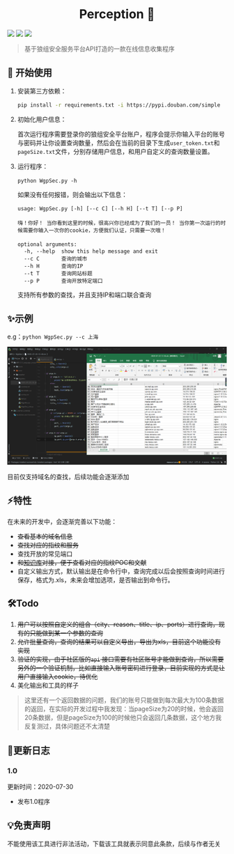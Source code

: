 <h1 align="center">Perception 🚀</h1>

<p>
  <img src="https://img.shields.io/badge/Language-Python-blue" />
  <img src="https://img.shields.io/badge/Version-1.0-blue" />
  <a href="https://plat.wgpsec.org">
    <img src="https://img.shields.io/badge/Dependence-WgpSec%20Plat-green" target="_blank" />
  </a>
</p>

> 基于狼组安全服务平台API打造的一款在线信息收集程序

## 🚀 开始使用

1. 安装第三方依赖：
    ```bash
    pip install -r requirements.txt -i https://pypi.douban.com/simple
    ```
2. 初始化用户信息：
   
    首次运行程序需要登录你的狼组安全平台账户，程序会提示你输入平台的账号与密码并让你设置查询数量，然后会在当前的目录下生成`user_token.txt`和`pageSize.txt`文件，分别存储用户信息，和用户自定义的查询数量设置。

3. 运行程序：
    
    `python WgpSec.py -h`
    
    如果没有任何报错，则会输出以下信息：
    ```
    usage: WgpSec.py [-h] [--c C] [--h H] [--t T] [--p P]

    嗨！你好！ 当你看到这里的时候，很高兴你已经成为了我们的一员！ 当你第一次运行的时候需要你输入一次你的cookie，方便我们认证，只需要一次哦！

    optional arguments:
      -h, --help  show this help message and exit
      --c C       查询的城市
      --h H       查询的IP
      --t T       查询网站标题
      --p P       查询开放特定端口
    ```

    支持所有参数的查找，并且支持IP和端口联合查询

## ✨示例

e.g：`python WgpSec.py --c 上海`

![image-20200721181428197](demo.png)

目前仅支持域名的查找，后续功能会逐渐添加

## ⚡️特性

在未来的开发中，会逐渐完善以下功能：

- ~~查看基本的域名信息~~
- ~~查找对应的指纹和服务~~
- 查找开放的常见端口
- ~~和[知识库](https://plat.wgpsec.org/knowledge)对接，便于查看对应的指纹POC和文献~~
- 自定义输出方式，默认输出是在命令行中，查询完成以后会按照查询时间进行保存，格式为.xls，未来会增加选项，是否输出到命令行。

## 🛠Todo

1. ~~用户可以按照自定义的组合（city、reason、title、ip、ports）进行查询，现有的只能做到某一个参数的查询~~
2. ~~允许批量查询，查询的结果可以自定义导出，导出为xls，目前这个功能没有实现~~
3. ~~验证的实现，由于社区版的`api` 接口需要有社区账号才能做到查询，所以需要另外的一个验证机制，比如直接输入账号密码进行登录，目前实现的方式是让用户直接输入cookie，待优化~~
4. 美化输出和工具的样子



> 这里还有一个返回数据的问题，我们的账号只能做到每次最大为100条数据的返回，在实际的开发过程中我发现：当pageSize为20的时候，他会返回20条数据，但是pageSize为100的时候他只会返回几条数据，这个地方我反复测过，具体问题还不太清楚

## 📝更新日志

### 1.0

更新时间：2020-07-30

 - 发布1.0程序

## 💡免责声明

不能使用该工具进行非法活动，下载该工具就表示同意此条款，后续与作者无关
